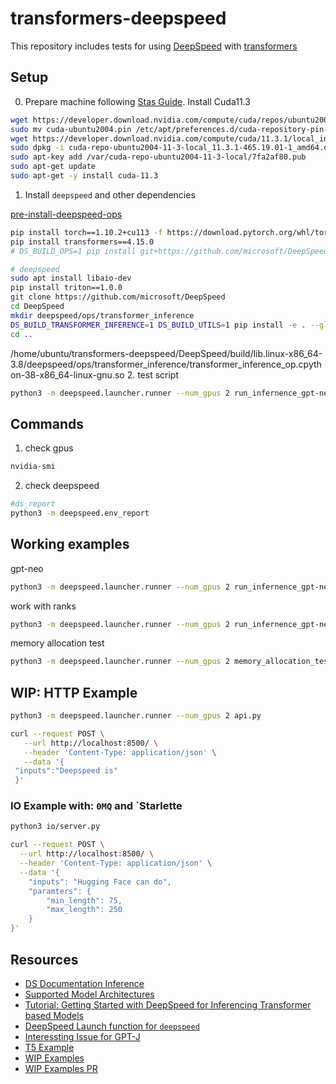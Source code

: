 # transformers-deepspeed

This repository includes tests for using [DeepSpeed](https://www.deepspeed.ai/) with [transformers](https://huggingface.co/docs/transformers/v4.16.2/en/main_classes/deepspeed#deepspeed-integration)


## Setup

0. Prepare machine following [Stas Guide](https://github.com/bigscience-workshop/Megatron-DeepSpeed/blob/main/.github/workflows/ci.md). Install Cuda11.3
```bash
wget https://developer.download.nvidia.com/compute/cuda/repos/ubuntu2004/x86_64/cuda-ubuntu2004.pin
sudo mv cuda-ubuntu2004.pin /etc/apt/preferences.d/cuda-repository-pin-600
wget https://developer.download.nvidia.com/compute/cuda/11.3.1/local_installers/cuda-repo-ubuntu2004-11-3-local_11.3.1-465.19.01-1_amd64.deb
sudo dpkg -i cuda-repo-ubuntu2004-11-3-local_11.3.1-465.19.01-1_amd64.deb
sudo apt-key add /var/cuda-repo-ubuntu2004-11-3-local/7fa2af80.pub
sudo apt-get update
sudo apt-get -y install cuda-11.3
```

1. Install `deepspeed` and other dependencies 

[pre-install-deepspeed-ops](https://www.deepspeed.ai/tutorials/advanced-install/#pre-install-deepspeed-ops)

```bash
pip install torch==1.10.2+cu113 -f https://download.pytorch.org/whl/torch_stable.html
pip install transformers==4.15.0
# DS_BUILD_OPS=1 pip install git+https://github.com/microsoft/DeepSpeed.git

# deepspeed 
sudo apt install libaio-dev
pip install triton==1.0.0
git clone https://github.com/microsoft/DeepSpeed
cd DeepSpeed
mkdir deepspeed/ops/transformer_inference
DS_BUILD_TRANSFORMER_INFERENCE=1 DS_BUILD_UTILS=1 pip install -e . --global-option="build_ext" --global-option="-j8" --no-cache -v --disable-pip-version-check 2>&1 | tee build.log
cd ..
```
/home/ubuntu/transformers-deepspeed/DeepSpeed/build/lib.linux-x86_64-3.8/deepspeed/ops/transformer_inference/transformer_inference_op.cpython-38-x86_64-linux-gnu.so
2. test script
```bash
python3 -m deepspeed.launcher.runner --num_gpus 2 run_infernence_gpt-neo.py
```

## Commands 

1. check gpus
```bash
nvidia-smi
```
2. check deepspeed
```bash
#ds_report
python3 -m deepspeed.env_report
```

## Working examples

gpt-neo
```bash
python3 -m deepspeed.launcher.runner --num_gpus 2 run_infernence_gpt-neo.py
```

work with ranks
```bash
python3 -m deepspeed.launcher.runner --num_gpus 2 run_infernence_gpt-neo.py
```

memory allocation test
```bash
python3 -m deepspeed.launcher.runner --num_gpus 2 memory_allocation_test.py
```

## WIP: HTTP Example

```bash
python3 -m deepspeed.launcher.runner --num_gpus 2 api.py
```

```bash
curl --request POST \
   --url http://localhost:8500/ \
   --header 'Content-Type: application/json' \
   --data '{
 "inputs":"Deepspeed is"
 }'
```

### IO Example with: `0MQ` and `Starlette

```bash
python3 io/server.py
```

```bash
curl --request POST \
  --url http://localhost:8500/ \
  --header 'Content-Type: application/json' \
  --data '{
	"inputs": "Hugging Face can do",
	"paramters": {
		"min_length": 75,
		"max_length": 250
	}
}'
```


## Resources

* [DS Documentation Inference](https://deepspeed.readthedocs.io/en/latest/inference-init.html)
* [Supported Model Architectures](https://github.com/microsoft/DeepSpeed/blob/master/deepspeed/module_inject/replace_policy.py)
* [Tutorial: Getting Started with DeepSpeed for Inferencing Transformer based Models](https://www.deepspeed.ai/tutorials/inference-tutorial/)
* [DeepSpeed Launch function for `deepspeed`](https://github.com/microsoft/DeepSpeed/blob/dac9056e13ded1f931171c5f2461761c89fe2595/deepspeed/launcher/launch.py#L90)
* [Interessting Issue for GPT-J](https://github.com/microsoft/DeepSpeed/issues/1332) 
* [T5 Example](https://github.com/microsoft/DeepSpeed/pull/1711/files) 
* [WIP Examples](https://github.com/microsoft/DeepSpeedExamples/tree/inference/General-TP-examples/inference/huggingface)
* [WIP Examples PR](https://github.com/microsoft/DeepSpeedExamples/pull/144)